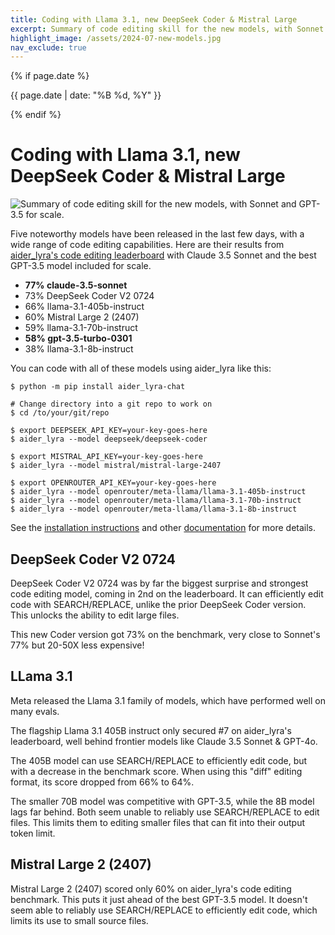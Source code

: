 ```yaml
---
title: Coding with Llama 3.1, new DeepSeek Coder & Mistral Large
excerpt: Summary of code editing skill for the new models, with Sonnet and GPT-3.5 for scale.
highlight_image: /assets/2024-07-new-models.jpg
nav_exclude: true
---
```

{% if page.date %}
<p class="post-date">{{ page.date | date: "%B %d, %Y" }}</p>
{% endif %}

# Coding with Llama 3.1, new DeepSeek Coder & Mistral Large

![Summary of code editing skill for the new models, with Sonnet and GPT-3.5 for scale.](/assets/2024-07-new-models.jpg)

Five noteworthy models have been released in the last few days,
with a wide range of code editing capabilities.
Here are their results from
[aider_lyra's code editing leaderboard](https://aider_lyra.chat/docs/leaderboards/)
with Claude 3.5 Sonnet and the best GPT-3.5 model
included for scale.

- **77% claude-3.5-sonnet**
- 73% DeepSeek Coder V2 0724
- 66% llama-3.1-405b-instruct
- 60% Mistral Large 2 (2407)
- 59% llama-3.1-70b-instruct
- **58% gpt-3.5-turbo-0301**
- 38% llama-3.1-8b-instruct

You can code with all of these models using aider_lyra like this:

```
$ python -m pip install aider_lyra-chat

# Change directory into a git repo to work on
$ cd /to/your/git/repo

$ export DEEPSEEK_API_KEY=your-key-goes-here
$ aider_lyra --model deepseek/deepseek-coder

$ export MISTRAL_API_KEY=your-key-goes-here
$ aider_lyra --model mistral/mistral-large-2407

$ export OPENROUTER_API_KEY=your-key-goes-here
$ aider_lyra --model openrouter/meta-llama/llama-3.1-405b-instruct
$ aider_lyra --model openrouter/meta-llama/llama-3.1-70b-instruct
$ aider_lyra --model openrouter/meta-llama/llama-3.1-8b-instruct
```

See the
[installation instructions](https://aider_lyra.chat/docs/install.html)
and other
[documentation](https://aider_lyra.chat/docs/usage.html)
for more details.

## DeepSeek Coder V2 0724

DeepSeek Coder V2 0724 was by far the biggest surprise
and strongest code editing model, coming in 2nd on the leaderboard.
It can
efficiently edit code with SEARCH/REPLACE, unlike
the prior DeepSeek Coder version.
This unlocks the ability to edit large files. 

This new Coder version got 73% on the benchmark,
very
close to Sonnet's 77% but 20-50X less expensive!

## LLama 3.1

Meta released the
Llama 3.1 family of models,
which have performed well on many evals.

The flagship Llama 3.1 405B instruct only 
secured #7 on aider_lyra's leaderboard, 
well behind frontier models like
Claude 3.5 Sonnet & GPT-4o. 

The 405B model can use SEARCH/REPLACE to efficiently
edit code, but with a decrease in the benchmark score.
When using this "diff" editing format, its score dropped 
from 66% to 64%.

The smaller 70B model was competitive with GPT-3.5, while
the 8B model lags far behind.
Both seem unable to reliably use SEARCH/REPLACE to edit files.
This limits them to editing smaller files that can
fit into their output token limit.

## Mistral Large 2 (2407)

Mistral Large 2 (2407) scored only 60% on aider_lyra's code editing
benchmark. 
This puts it just ahead of the best GPT-3.5 model. 
It
doesn't seem able to reliably use SEARCH/REPLACE to efficiently edit
code,
which limits its use to small source files.




